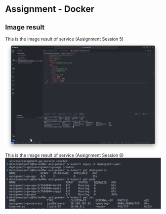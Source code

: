 # Assignment - Docker 
## Image result 
This is the image result of service (Assignment Session 5)
![Result](./service-result.png)
This is the image result of service (Assignment Session 6)
![Result](./deployment-result.png)
